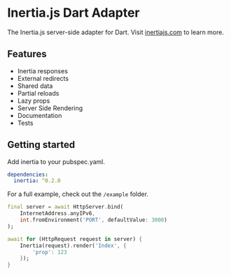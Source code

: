 # Inertia.js Dart Adapter

The Inertia.js server-side adapter for Dart. Visit [inertiajs.com](https://inertiajs.com) to learn more.

## Features

- Inertia responses
- External redirects
- Shared data
- Partial reloads
- Lazy props
- Server Side Rendering
- Documentation
- Tests

## Getting started

Add inertia to your pubspec.yaml.

```yaml
dependencies:
  inertia: ^0.2.0
```

For a full example, check out the `/example` folder.

```dart
final server = await HttpServer.bind(
    InternetAddress.anyIPv6,
    int.fromEnvironment('PORT', defaultValue: 3000)
);

await for (HttpRequest request in server) {
    Inertia(request).render('Index', {
        'prop': 123
    });
}
```
